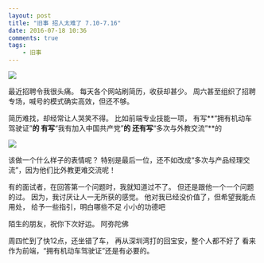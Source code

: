 ```yaml
---
layout: post
title: "旧事 招人太难了 7.10-7.16"
date: 2016-07-18 10:36
comments: true
tags: 
	- 旧事
---
```


![](/assets/blogImg/diary-6.jpg)

最近招聘令我很头痛。
每天各个网站刷简历，收获却甚少。
周六甚至组织了招聘专场，喊号的模式确实高效，但还不够。

简历难找，却经常让人哭笑不得。
比如前端专业技能一项，
有写**“拥有机动车驾驶证”**的
有写**“我有加入中国共产党”**的
还有写**“多次与外教交流”**的

![](/assets/blogImg/diary-1.jpg) 

该做一个什么样子的表情呢？
特别是最后一位，还不如改成“多次与产品经理交流”，因为他们比外教更难交流呢！

有的面试者，在回答第一个问题时，我就知道过不了。
但还是跟他一个一个问题的过。
因为，我讨厌让人一无所获的感觉。
他对我已经没价值了，但希望我能点用处，
给予一些指引，明白哪些不足
小小的功德吧

陌生的朋友，祝你下次好运。
阿弥陀佛

周四忙到了快12点，还坐错了车，
再从深圳湾打的回宝安，整个人都不好了
看来作为前端，“拥有机动车驾驶证”还是有必要的。




